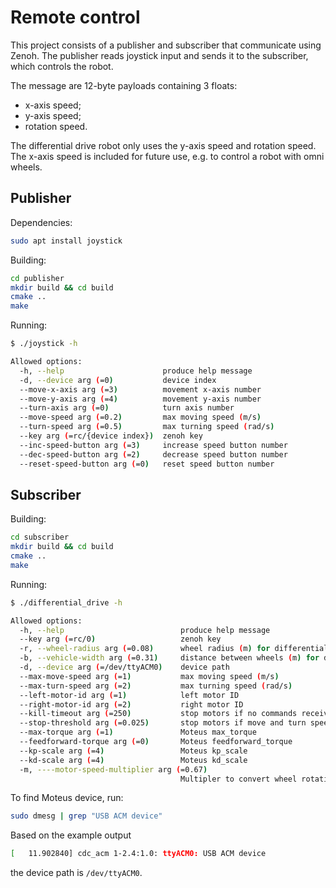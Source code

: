 # Remote control

This project consists of a publisher and subscriber that communicate using Zenoh. The publisher reads joystick input and sends it to the subscriber, which controls the robot.

The message are 12-byte payloads containing 3 floats:

- x-axis speed;
- y-axis speed;
- rotation speed.

The differential drive robot only uses the y-axis speed and rotation speed. The x-axis speed is included for future use, e.g. to control a robot with omni wheels.

## Publisher

Dependencies:

```sh
sudo apt install joystick
```

Building:

```sh
cd publisher
mkdir build && cd build
cmake ..
make
```

Running:

```sh
$ ./joystick -h

Allowed options:
  -h, --help                      produce help message
  -d, --device arg (=0)           device index
  --move-x-axis arg (=3)          movement x-axis number
  --move-y-axis arg (=4)          movement y-axis number
  --turn-axis arg (=0)            turn axis number
  --move-speed arg (=0.2)         max moving speed (m/s)
  --turn-speed arg (=0.5)         max turning speed (rad/s)
  --key arg (=rc/{device index})  zenoh key
  --inc-speed-button arg (=3)     increase speed button number
  --dec-speed-button arg (=2)     decrease speed button number
  --reset-speed-button arg (=0)   reset speed button number
```

## Subscriber

Building:

```sh
cd subscriber
mkdir build && cd build
cmake ..
make
```

Running:

```sh
$ ./differential_drive -h

Allowed options:
  -h, --help                          produce help message
  --key arg (=rc/0)                   zenoh key
  -r, --wheel-radius arg (=0.08)      wheel radius (m) for differential drive calculation
  -b, --vehicle-width arg (=0.31)     distance between wheels (m) for differential drive calculation
  -d, --device arg (=/dev/ttyACM0)    device path
  --max-move-speed arg (=1)           max moving speed (m/s)
  --max-turn-speed arg (=2)           max turning speed (rad/s)
  --left-motor-id arg (=1)            left motor ID
  --right-motor-id arg (=2)           right motor ID
  --kill-timeout arg (=250)           stop motors if no commands received for this time (ms)
  --stop-threshold arg (=0.025)       stop motors if move and turn speeds below this value (m/s or rad/s)
  --max-torque arg (=1)               Moteus max_torque
  --feedforward-torque arg (=0)       Moteus feedforward_torque
  --kp-scale arg (=4)                 Moteus kp_scale
  --kd-scale arg (=4)                 Moteus kd_scale
  -m, ----motor-speed-multiplier arg (=0.67)
                                      Multipler to convert wheel rotation speed to motor speed value
```

To find Moteus device, run:

```sh
sudo dmesg | grep "USB ACM device"
```

Based on the example output

```sh
[   11.902840] cdc_acm 1-2.4:1.0: ttyACM0: USB ACM device
```

the device path is `/dev/ttyACM0`.
